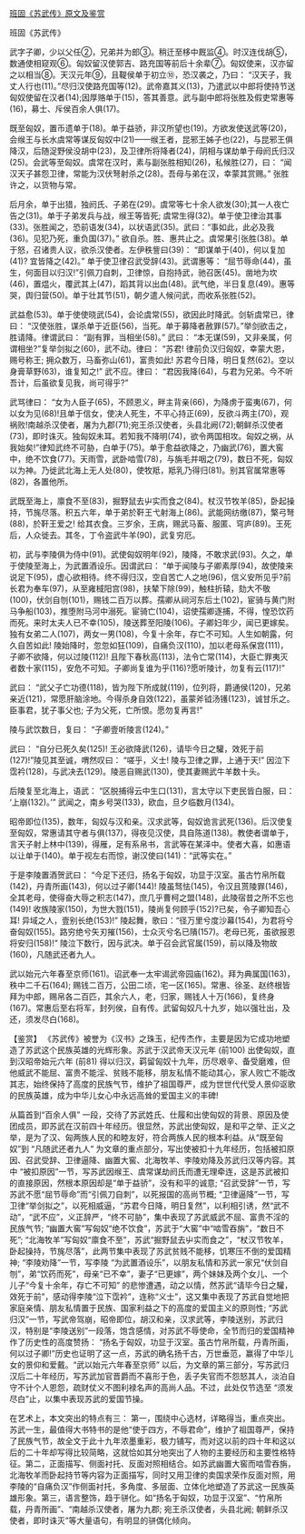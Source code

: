 [班固《苏武传》原文及鉴赏](https://www.vrrw.net/wx/10311.html)

班固《苏武传》

武字子卿，少以父任②，兄弟并为郎③。稍迁至栘中厩监④。时汉连伐胡⑤，数通使相窥观⑥。匈奴留汉使郭吉、路充国等前后十余辈⑦。匈奴使来，汉亦留之以相当⑧。天汉元年⑨，且鞮侯单于初立⑩，恐汉袭之，乃曰： “汉天子，我丈人行也(11)。”尽归汉使路充国等(12)。武帝嘉其义(13)，乃遣武以中郎将使持节送匈奴使留在汉者(14);因厚赂单于(15)，答其善意。武与副中郎将张胜及假吏常惠等(16)，募士、斥侯百余人俱(17)。

既至匈奴，置币遗单于(18)。单于益骄，非汉所望也(19)。方欲发使送武等(20)，会缑王与长水虞常等谋反匈奴中(21)——缑王者，昆邪王姊子也(22)，与昆邪王俱降汉，后随浞野侯没胡中(23)，及卫律所将降者(24)，阴相与谋劫单于母阏氏归汉(25)。会武等至匈奴。虞常在汉时，素与副张胜相知(26)，私候胜(27)，曰： “闻汉天子甚怨卫律，常能为汉伏弩射杀之(28)。吾母与弟在汉，幸蒙其赏赐。” 张胜许之，以货物与常。

后月余，单于出猎，独阏氏、子弟在(29)。虞常等七十余人欲发(30);其一人夜亡告之(31)。单于子弟发兵与战，缑王等皆死; 虞常生得(32)。单于使卫律治其事(33)。张胜闻之，恐前语发(34)，以状语武(35)。武曰：“事如此，此必及我(36)。见犯乃死，重负国(37)。” 欲自杀。胜、惠共止之。虞常果引张胜(38)。单于怒，召诸贵人议，欲杀汉使者。左伊秩訾曰(39)： “即谋单于(40)，何以复加(41)? 宜皆降之(42)。” 单于使卫律召武受辞(43)。武谓惠等： “屈节辱命(44)，虽生，何面目以归汉!”引佩刀自刺，卫律惊，自抱持武，驰召医(45)。凿地为坎(46)，置煴火，覆武其上(47)，蹈其背以出血(48)。武气绝，半日复息(49)。惠等哭，舆归营(50)。单于壮其节(51)，朝夕遣人候问武，而收系张胜(52)。

武益愈(53)。单于使使晓武(54)，会论虞常(55)，欲因此时降武。剑斩虞常已，律曰： “汉使张胜，谋杀单于近臣(56)，当死。单于募降者赦罪(57)。”举剑欲击之，胜请降。律谓武曰： “副有罪，当相坐(58)。” 武曰： “本无谋(59)，又非亲属，何谓相坐?”复举剑拟之(60)，武不动。律曰： “苏君! 律前负汉归匈奴，幸蒙大恩，赐号称王; 拥众数万，马畜弥山(61)，富贵如此! 苏君今日降，明日复然(62)。空以身膏草野(63)，谁复知之!” 武不应。律曰： “君因我降(64)，与君为兄弟。今不听吾计，后虽欲复见我，尚可得乎?”

武骂律曰： “女为人臣子(65)，不顾恩义，畔主背亲(66)，为降虏于蛮夷(67)，何以女为见(68)!且单于信女，使决人死生，不平心持正(69)，反欲斗两主(70)，观祸败!南越杀汉使者，屠为九郡(71);宛王杀汉使者，头县北阙(72);朝鲜杀汉使者(73)，即时诛灭。独匈奴未耳。若知我不降明(74)，欲令两国相攻。匈奴之祸，从我始矣!”律知武终不可胁，白单于(75)。单于愈益欲降之，乃幽武(76)，置大窖中，绝不饮食(77)。天雨雪，武卧啮雪(78)，与旃毛并咽之(79)，数日不死，匈奴以为神。乃徙武北海上无人处(80)，使牧羝，羝乳乃得归(81)。别其官属常惠等(82)，各置他所。

武既至海上，廪食不至(83)，掘野鼠去屮实而食之(84)。杖汉节牧羊(85)，卧起操持，节旄尽落。积五六年，单于弟於靬王弋射海上(86)。武能网纺缴(87)，檠弓弩(88)，於靬王爱之! 给其衣食。三岁余，王病，赐武马畜、服匿、穹庐(89)。王死后，人众徙去。其冬，丁令盗武牛羊(90)，武复穷厄。

初，武与李陵俱为侍中(91)。武使匈奴明年(92)，陵降，不敢求武(93)。久之，单于使陵至海上，为武置酒设乐。因谓武曰： “单于闻陵与子卿素厚(94)，故使陵来说足下(95)，虚心欲相待。终不得归汉，空自苦亡人之地(96)，信义安所见乎?前长君为奉车(97)，从至雍棫阳宫(98)，扶辇下除(99)，触柱折辕，劾大不敬(100)，伏剑自刎(101)，赐钱二百万以葬。孺卿从祠河东后土(102)，宦骑与黄门附马争船(103)，推堕附马河中溺死。宦骑亡(104)，诏使孺卿逐捕，不得，惶恐饮药而死。来时太夫人已不幸(105)，陵送葬至阳陵(106)。子卿妇年少，闻已更嫁矣。独有女弟二人(107)，两女一男(108)，今复十余年，存亡不可知。人生如朝露，何久自苦如此! 陵始降时，忽忽如狂(109)，自痛负汉(110)，加以老母系保宫(111)，子卿不欲降，何以过陵(112)! 且陛下春秋高(113)，法令亡常(114)，大臣亡罪夷灭者数十家(115)，安危不可知。子卿尚复谁为乎(116)?愿听陵计，勿复有云(117)!”

武曰： “武父子亡功德(118)，皆为陛下所成就(119)，位列将，爵通侯(120)，兄弟亲近(121)，常愿肝脑涂地。今得杀身自效(122)，虽蒙斧钺汤镬(123)，诚甘乐之。臣事君，犹子事父也; 子为父死，亡所恨。愿勿复再言!”

陵与武饮数日，复曰： “子卿壹听陵言(124)。”

武曰： “自分已死久矣(125)! 王必欲降武(126)，请毕今日之驩，效死于前(127)!”陵见其至诚，喟然叹曰： “嗟乎，义士! 陵与卫律之罪，上通于天!” 因泣下霑衿(128)，与武决去(129)。陵恶自赐武(130)，使其妻赐武牛羊数十头。

后陵复至北海上，语武： “区脱捕得云中生口(131)，言太守以下吏民皆白服，曰： ‘上崩(132)。’” 武闻之，南乡号哭(133)，欧血，旦夕临数月(134)。

昭帝即位(135)，数年，匈奴与汉和亲。汉求武等，匈奴诡言武死(136)。后汉使复至匈奴，常惠请其守者与俱(137)，得夜见汉使，具自陈道(138)。教使者谓单于，言天子射上林中(139)，得雁，足有系帛书，言武等在某泽中。使者大喜，如惠语以让单于(140)。单于视左右而惊，谢汉使曰(141)：“武等实在。”

于是李陵置酒贺武曰： “今足下还归，扬名于匈奴，功显于汉室。虽古竹帛所载(142)，丹青所画(143)，何以过子卿(144)! 陵虽驽怯(145)，令汉且贳陵罪(146)，全其老母，使得奋大辱之积志(147)，庶几乎曹柯之盟(148)，此陵宿昔之所不忘也(149)! 收族陵家(150)，为世大戮(151)，陵尚复何顾乎(152)?已矣，令子卿知吾心耳! 异域之人，壹别长绝(153)!” 陵起舞，歌曰：“径万里兮度沙幕(154)，为君将兮奋匈奴(155)。路穷绝兮矢刃摧(156)，士众灭兮名已隤(157)。老母已死，虽欲报恩将安归(158)!” 陵泣下数行，因与武决。单于召会武官属(159)，前以降及物故(160)，凡随武还者九人。

武以始元六年春至京师(161)。诏武奉一太牢谒武帝园庙(162)。拜为典属国(163)，秩中二千石(164); 赐钱二百万，公田二顷，宅一区(165)。常惠、徐圣、赵终根皆拜为中郎，赐帛各二百匹，其余六人，老，归家，赐钱人十万(166)，复终身(167)。常惠后至右将军，封列侯，自有传。武留匈奴凡十九岁，始以强壮出，及还，须发尽白(168)。



【鉴赏】 《苏武传》被誉为《汉书》之珠玉，纪传杰作，主要是因为它成功地塑造了苏武这个民族英雄的光辉形象。苏武于汉武帝天汉元年 (前100) 出使匈奴，直到汉昭帝始元六年 (前81) 得以归汉，羁留匈奴十九年，历尽艰辛、备受磨难，但他威武不能屈、富贵不能淫、贫贱不能移，朋友私情不能动其心，家人败亡不能改其志，始终保持了高度的民族气节，维护了祖国尊严，成为世世代代受人景仰讴歌的民族英雄，成为中华儿女心中永远高耸的爱国主义的丰碑!

从篇首到“百余人俱” 一段，交待了苏武姓氏、仕履和出使匈奴的背景、原因及使团成员，即苏武在汉前四十年经历。很显然，苏武出使匈奴，是和平之举、正义之举，是为了汉、匈两族人民的和睦友好，符合两族人民的根本利益。从“既至匈奴”到 “凡随武还者九人” 为文章的重点部分，写出使被扣十九年经历，包括被扣原因、召武受辞、卫律逼降、幽置大窖、北海牧羊、李陵劝降及苏武归汉等内容。其中 “被扣原因”一节，写苏武因缑王、虞常谋劫阏氏而遭无理牵连，这是苏武被扣的直接原因，然根本原因却是“单于益骄”，没有和平的诚意; “召武受辞”一节，写苏武不愿“屈节辱命”而“引佩刀自刺”，以死报国的高尚节概; “卫律逼降”一节，写卫律“举剑拟之”，以死相威逼，“苏君今日降，明日复然”，以利相引诱，然“武不动”，“武不应”，义正辞严，“终不可胁”，集中表现了苏武威武不屈、富贵不淫的民族气节; “幽置大窖”写匈奴“绝不饮食”，苏武于“大窖”中“啮雪吞旃”，“数日不死”; “北海牧羊”写匈奴“廪食不至”，苏武“掘野鼠去屮实而食之”，“杖汉节牧羊，卧起操持，节旄尽落”，此两节集中表现了苏武贫贱不能移，饥寒压不倒的爱国精神; “李陵劝降”一节，写李陵 “为武置酒设乐”，以朋友私情和苏武一家兄“伏剑自刎”，弟“饮药而死”，母亲“已不幸”，妻子“已更嫁”，两个妹妹及两个女儿、一个儿子“今复十余年，存亡不可知” 的悲惨遭遇，动之以情，然苏武“请毕今日之驩，效死于前”，感动得李陵“泣下霑衿”，连称“义士”，这又集中表现了苏武自觉地把家庭亲情、朋友私情置于民族、国家利益之下的高度的爱国主义的原则性; “苏武归汉”一节，写武帝驾崩，昭帝即位，胡汉和亲，汉求武等，李陵送别，苏武归汉，特别是“李陵送别”一段落，饱含感情，对苏武不辱使命，全节而归的爱国精神作了历史性的高度赞扬： “扬名于匈奴，功显于汉室。虽古竹帛所载，丹青所画，何以过子卿!”历史也证明了这一点，苏武的确名扬千古，万世垂范，赢得了中华儿女的景仰和爱戴。“武以始元六年春至京师” 以后，为文章的第三部分，写苏武归汉后二十年经历，写苏武加官晋爵而不喜形于色，丢子失官而不怨怒其人，淡泊自守不计个人恩怨，疏财仗义不图利禄名声的高尚人品。不过，此处仅节选至 “须发尽白”止，以集中表现苏武的爱国节操。

在艺术上，本文突出的特点有三： 第一，围绕中心选材，详略得当，重点突出。苏武一生，最值得大书特书的是他“使于四方，不辱君命”，维护了祖国尊严，保持了民族气节，故全文于此十九年浓墨重彩，极力铺写，而对这以前的四十年和这以后的二十年却写得比较简略，这就恰如其分地突出了人物的主要经历和主要性格特征。第二，正面描写、侧面衬托、反面对照相结合。如苏武幽置大窖而啮雪吞旃，北海牧羊而卧起持节等内容为正面描写，同时又用卫律的卖国求荣作反面对照，用李陵的“自痛负汉”作侧面衬托，多角度、多层面、立体化地塑造了苏武这一民族英雄形象。第三，语言整饰，趋于骈化。如“扬名于匈奴，功显于汉室”、“竹帛所载，丹青所画”、“南越杀汉使者，屠为九郡; 宛王杀汉使者，头县北阙; 朝鲜杀汉使者，即时诛灭”等大量语句，有明显的骈偶化倾向。

